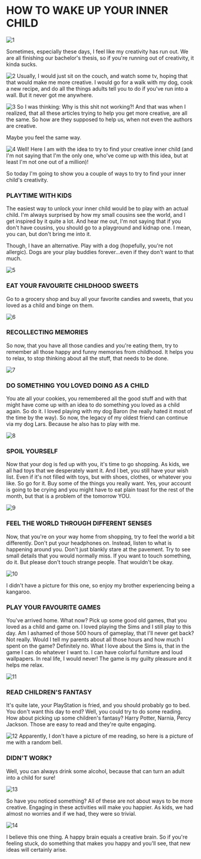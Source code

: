 # HOW TO WAKE UP YOUR INNER CHILD

![1](1.png)

Sometimes, especially these days, I feel like my creativity has run out. We are all finishing our bachelor's thesis, so if you're running out of creativity, it kinda sucks. 

![2](2.png)
Usually, I would just sit on the couch, and watch some tv, hoping that that would make me more creative. I would go for a walk with my dog, cook a new recipe, and do all the things adults tell you to do if you've run into a wall. But it never got me anywhere. 

![3](3.png)
So I was thinking: Why is this shit not working?! And that was when I realized, that all these articles trying to help you get more creative, are all the same. So how are they supposed to help us, when not even the authors are creative.

Maybe you feel the same way. 

![4](4.png)
Well! Here I am with the idea to try to find your creative inner child (and I'm not saying that I'm the only one, who've come up with this idea, but at least I'm not one out of a million)! 

So today I'm going to show you a couple of ways to try to find your inner child's creativity.

### PLAYTIME WITH KIDS
The easiest way to unlock your inner child would be to play with an actual child. I'm always surprised by how my small cousins see the world, and I get inspired by it quite a lot. And hear me out, I'm not saying that if you don't have cousins, you should go to a playground and kidnap one. I mean, you can, but don't bring me into it.

Though, I have an alternative. Play with a dog (hopefully, you're not allergic). Dogs are your play buddies forever...even if they don't want to that much.

![5](5.png)

### EAT YOUR FAVOURITE CHILDHOOD SWEETS
Go to a grocery shop and buy all your favorite candies and sweets, that you loved as a child and binge on them.

![6](6.png)

### RECOLLECTING MEMORIES
So now, that you have all those candies and you're eating them, try to remember all those happy and funny memories from childhood. It helps you to relax, to stop thinking about all the stuff, that needs to be done.

![7](7.png)

### DO SOMETHING YOU LOVED DOING AS A CHILD
You ate all your cookies, you remembered all the good stuff and with that might have come up with an idea to do something you loved as a child again. So do it. 
I loved playing with my dog Baron (he really hated it most of the time by the way). So now, the legacy of my oldest friend can continue via my dog Lars. Because he also has to play with me.

![8](8.png)

### SPOIL YOURSELF
Now that your dog is fed up with you, it's time to go shopping. As kids, we all had toys that we desperately want it. And I bet, you still have your wish list. Even if it's not filled with toys, but with shoes, clothes, or whatever you like. So go for it. Buy some of the things you really want. Yes, your account is going to be crying and you might have to eat plain toast for the rest of the month, but that is a problem of the tomorrow YOU. 

![9](9.png)

### FEEL THE WORLD THROUGH DIFFERENT SENSES
Now, that you're on your way home from shopping, try to feel the world a bit differently. Don't put your headphones on. Instead, listen to what is happening around you. Don't just blankly stare at the pavement. Try to see small details that you would normally miss. If you want to touch something, do it. But please don't touch strange people. That wouldn't be okay. 

![10](10.png)

I didn't have a picture for this one, so enjoy my brother experiencing being a kangaroo.

### PLAY YOUR FAVOURITE GAMES
You've arrived home. What now? Pick up some good old games, that you loved as a child and game on. I loved playing the Sims and I still play to this day. Am I ashamed of those 500 hours of gameplay, that I'll never get back? Not really. Would I tell my parents about all those hours and how much I spent on the game? Definitely no. What I love about the Sims is, that in the game I can do whatever I want to. I can have colorful furniture and loud wallpapers. In real life, I would never! The game is my guilty pleasure and it helps me relax.

![11](11.png)

### READ CHILDREN'S FANTASY
It's quite late, your PlayStation is fried, and you should probably go to bed. You don't want this day to end? Well, you could try to do some reading. How about picking up some children's fantasy? Harry Potter, Narnia, Percy Jackson. Those are easy to read and they're quite engaging.

![12](12.png)
Apparently, I don't have a picture of me reading, so here is a picture of me with a random bell.

### DIDN'T WORK?
Well, you can always drink some alcohol, because that can turn an adult into a child for sure!

![13](13.png)

So have you noticed something? All of these are not about ways to be more creative.  Engaging in these activities will make you happier. As kids, we had almost no worries and if we had, they were so trivial.

![14](14.png)

I believe this one thing.
A happy brain equals a creative brain.
So if you're feeling stuck, do something that makes you happy and you'll see, that new ideas will certainly arise.
